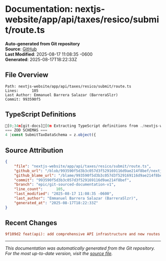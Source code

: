 # Documentation: nextjs-website/app/api/taxes/resico/submit/route.ts

**Auto-generated from Git repository**  
**Source**: [GitHub](/blob/993590f5d3b3c057d3f529169116d9ae214f8bef/nextjs-website/app/api/taxes/resico/submit/route.ts)  
**Last Modified**: 2025-08-17 11:08:35 -0600  
**Generated**: 2025-08-17T18:22:33Z

## File Overview

```
Path: nextjs-website/app/api/taxes/resico/submit/route.ts
Lines:      105
Last Author: Emmanuel Barrera Salazar (BarreraSlzr)
Commit: 993590f5
```

## TypeScript Definitions

```typescript
[0;34m[git-docs][0m Extracting TypeScript definitions from ./nextjs-website/app/api/taxes/resico/submit/route.ts
=== ZOD SCHEMAS ===
4 |const SubmitTaxDataSchema = z.object({
```

## Source Attribution

```json
{
    "file": "nextjs-website/app/api/taxes/resico/submit/route.ts",
    "github_url": "/blob/993590f5d3b3c057d3f529169116d9ae214f8bef/nextjs-website/app/api/taxes/resico/submit/route.ts",
    "github_blame_url": "/blame/993590f5d3b3c057d3f529169116d9ae214f8bef/nextjs-website/app/api/taxes/resico/submit/route.ts",
    "commit": "993590f5d3b3c057d3f529169116d9ae214f8bef",
    "branch": "epic/git-sourced-documentation-v1",
    "line_count":      105,
    "last_modified": "2025-08-17 11:08:35 -0600",
    "last_author": "Emmanuel Barrera Salazar (BarreraSlzr)",
    "generated_at": "2025-08-17T18:22:33Z"
}
```

## Recent Changes

```diff
9f109d2 feat(api): add comprehensive API infrastructure and new routes
```

---
*This documentation was automatically generated from the Git repository. 
For the most up-to-date version, visit the [source file](/blob/993590f5d3b3c057d3f529169116d9ae214f8bef/nextjs-website/app/api/taxes/resico/submit/route.ts).*
